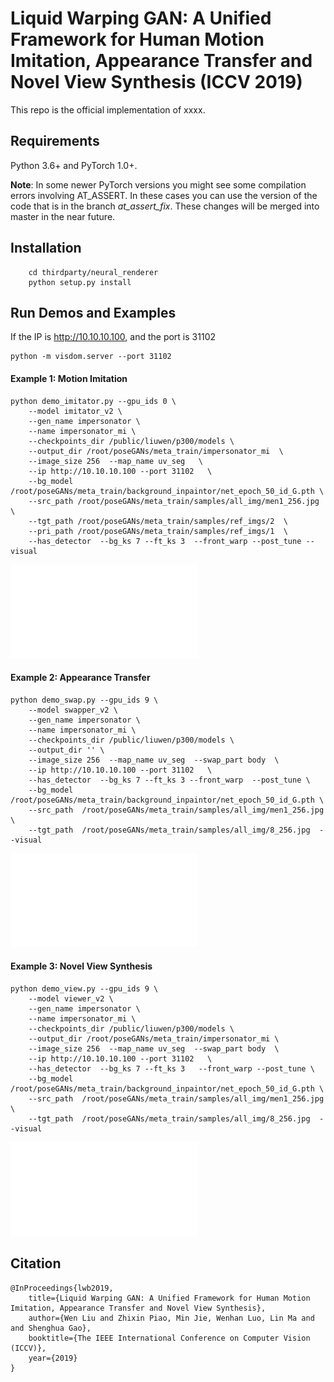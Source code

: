# Liquid Warping GAN: A Unified Framework for Human Motion Imitation, Appearance Transfer and Novel View Synthesis (ICCV 2019)

This repo is the official implementation of xxxx.

## Requirements
Python 3.6+ and PyTorch 1.0+.

**Note**: In some newer PyTorch versions you might see some compilation errors involving AT_ASSERT. In these cases you can use the version of the code that is in the branch *at_assert_fix*. These changes will be merged into master in the near future.
## Installation
```shell
    cd thirdparty/neural_renderer
    python setup.py install
```

## Run Demos and Examples
If the IP is http://10.10.10.100, and the port is 31102
```shell
python -m visdom.server --port 31102
```

#### Example 1: Motion Imitation
```
python demo_imitator.py --gpu_ids 0 \
    --model imitator_v2 \
    --gen_name impersonator \
    --name impersonator_mi \
    --checkpoints_dir /public/liuwen/p300/models \
    --output_dir /root/poseGANs/meta_train/impersonator_mi  \
    --image_size 256  --map_name uv_seg   \
    --ip http://10.10.10.100 --port 31102   \
    --bg_model /root/poseGANs/meta_train/background_inpaintor/net_epoch_50_id_G.pth \
    --src_path /root/poseGANs/meta_train/samples/all_img/men1_256.jpg    \
    --tgt_path /root/poseGANs/meta_train/samples/ref_imgs/2  \
    --pri_path /root/poseGANs/meta_train/samples/ref_imgs/1  \
    --has_detector  --bg_ks 7 --ft_ks 3  --front_warp --post_tune --visual
```
![motion imitation](asserts/motion_transfer.pdf)

#### Example 2: Appearance Transfer

```
python demo_swap.py --gpu_ids 9 \
    --model swapper_v2 \
    --gen_name impersonator \
    --name impersonator_mi \
    --checkpoints_dir /public/liuwen/p300/models \
    --output_dir '' \
    --image_size 256  --map_name uv_seg  --swap_part body  \
    --ip http://10.10.10.100 --port 31102   \
    --has_detector  --bg_ks 7 --ft_ks 3 --front_warp  --post_tune \
    --bg_model /root/poseGANs/meta_train/background_inpaintor/net_epoch_50_id_G.pth \
    --src_path  /root/poseGANs/meta_train/samples/all_img/men1_256.jpg \
    --tgt_path  /root/poseGANs/meta_train/samples/all_img/8_256.jpg  --visual
```
![appearance transfer](asserts/swap.pdf)

#### Example 3: Novel View Synthesis
```
python demo_view.py --gpu_ids 9 \
    --model viewer_v2 \
    --gen_name impersonator \
    --name impersonator_mi \
    --checkpoints_dir /public/liuwen/p300/models \
    --output_dir /root/poseGANs/meta_train/impersonator_mi \
    --image_size 256  --map_name uv_seg  --swap_part body  \
    --ip http://10.10.10.100 --port 31102   \
    --has_detector  --bg_ks 7 --ft_ks 3   --front_warp --post_tune \
    --bg_model /root/poseGANs/meta_train/background_inpaintor/net_epoch_50_id_G.pth \
    --src_path  /root/poseGANs/meta_train/samples/all_img/men1_256.jpg \
    --tgt_path  /root/poseGANs/meta_train/samples/all_img/8_256.jpg  --visual
```
![novel view](asserts/novel_view.pdf)

## Citation
```
@InProceedings{lwb2019,
    title={Liquid Warping GAN: A Unified Framework for Human Motion Imitation, Appearance Transfer and Novel View Synthesis},
    author={Wen Liu and Zhixin Piao, Min Jie, Wenhan Luo, Lin Ma and and Shenghua Gao},
    booktitle={The IEEE International Conference on Computer Vision (ICCV)},
    year={2019}
}
```
